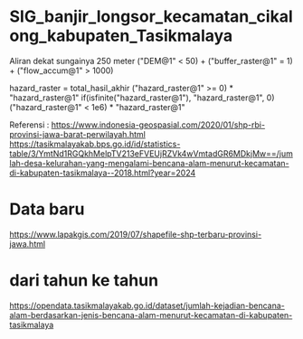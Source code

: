 # SIG_banjir_longsor_kecamatan_cikalong_kabupaten_Tasikmalaya
Aliran dekat sungainya 250 meter
("DEM@1" < 50) + ("buffer_raster@1" = 1) + ("flow_accum@1" > 1000)


hazard_raster = total_hasil_akhir 
("hazard_raster@1" >= 0) * "hazard_raster@1"
if(isfinite("hazard_raster@1"), "hazard_raster@1", 0)
("hazard_raster@1" < 1e6) * "hazard_raster@1"


Referensi :
https://www.indonesia-geospasial.com/2020/01/shp-rbi-provinsi-jawa-barat-perwilayah.html
https://tasikmalayakab.bps.go.id/id/statistics-table/3/YmtNd1RGQkhMelpTV213eFVEUjRZVk4wVmtadGR6MDkjMw==/jumlah-desa-kelurahan-yang-mengalami-bencana-alam-menurut-kecamatan-di-kabupaten-tasikmalaya--2018.html?year=2024

# Data baru
https://www.lapakgis.com/2019/07/shapefile-shp-terbaru-provinsi-jawa.html

# dari tahun ke tahun
https://opendata.tasikmalayakab.go.id/dataset/jumlah-kejadian-bencana-alam-berdasarkan-jenis-bencana-alam-menurut-kecamatan-di-kabupaten-tasikmalaya
